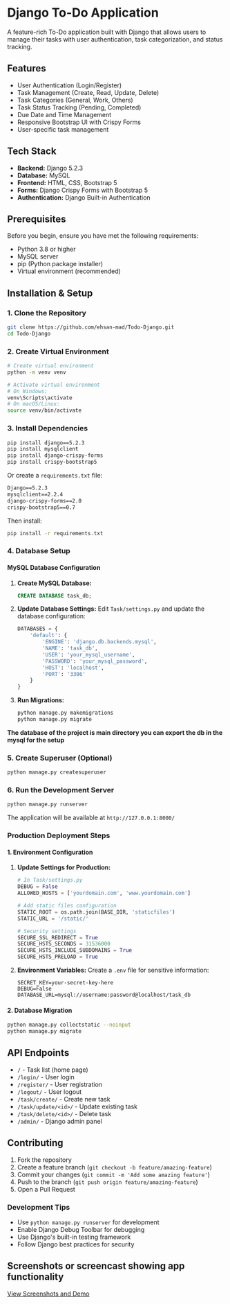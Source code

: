 
# Django To-Do Application

A feature-rich To-Do application built with Django that allows users to manage their tasks with user authentication, task categorization, and status tracking.

## Features

- User Authentication (Login/Register)
- Task Management (Create, Read, Update, Delete)
- Task Categories (General, Work, Others)
- Task Status Tracking (Pending, Completed)
- Due Date and Time Management
- Responsive Bootstrap UI with Crispy Forms
- User-specific task management

## Tech Stack

- **Backend:** Django 5.2.3
- **Database:** MySQL
- **Frontend:** HTML, CSS, Bootstrap 5
- **Forms:** Django Crispy Forms with Bootstrap 5
- **Authentication:** Django Built-in Authentication

## Prerequisites

Before you begin, ensure you have met the following requirements:

- Python 3.8 or higher
- MySQL server
- pip (Python package installer)
- Virtual environment (recommended)

## Installation & Setup

### 1. Clone the Repository

```bash
git clone https://github.com/ehsan-mad/Todo-Django.git
cd Todo-Django
```

### 2. Create Virtual Environment

```bash
# Create virtual environment
python -m venv venv

# Activate virtual environment
# On Windows:
venv\Scripts\activate
# On macOS/Linux:
source venv/bin/activate
```

### 3. Install Dependencies

```bash
pip install django==5.2.3
pip install mysqlclient
pip install django-crispy-forms
pip install crispy-bootstrap5
```

Or create a `requirements.txt` file:

```txt
Django==5.2.3
mysqlclient==2.2.4
django-crispy-forms==2.0
crispy-bootstrap5==0.7
```

Then install:
```bash
pip install -r requirements.txt
```

### 4. Database Setup

#### MySQL Database Configuration

1. **Create MySQL Database:**
   ```sql
   CREATE DATABASE task_db;
   ```

2. **Update Database Settings:**
   Edit `Task/settings.py` and update the database configuration:
   ```python
   DATABASES = {
       'default': {
           'ENGINE': 'django.db.backends.mysql',
           'NAME': 'task_db',
           'USER': 'your_mysql_username',
           'PASSWORD': 'your_mysql_password',
           'HOST': 'localhost',
           'PORT': '3306'
       }
   }
   ```

3. **Run Migrations:**
   ```bash
   python manage.py makemigrations
   python manage.py migrate

   ```
**The database of the project is main directory you can export the db in the mysql for the setup**

### 5. Create Superuser (Optional)

```bash
python manage.py createsuperuser
```

### 6. Run the Development Server

```bash
python manage.py runserver
```

The application will be available at `http://127.0.0.1:8000/`



### Production Deployment Steps

#### 1. Environment Configuration

1. **Update Settings for Production:**
   ```python
   # In Task/settings.py
   DEBUG = False
   ALLOWED_HOSTS = ['yourdomain.com', 'www.yourdomain.com']
   
   # Add static files configuration
   STATIC_ROOT = os.path.join(BASE_DIR, 'staticfiles')
   STATIC_URL = '/static/'
   
   # Security settings
   SECURE_SSL_REDIRECT = True
   SECURE_HSTS_SECONDS = 31536000
   SECURE_HSTS_INCLUDE_SUBDOMAINS = True
   SECURE_HSTS_PRELOAD = True
   ```

2. **Environment Variables:**
   Create a `.env` file for sensitive information:
   ```
   SECRET_KEY=your-secret-key-here
   DEBUG=False
   DATABASE_URL=mysql://username:password@localhost/task_db
   ```

#### 2. Database Migration

```bash
python manage.py collectstatic --noinput
python manage.py migrate
```



## API Endpoints

- `/` - Task list (home page)
- `/login/` - User login
- `/register/` - User registration
- `/logout/` - User logout
- `/task/create/` - Create new task
- `/task/update/<id>/` - Update existing task
- `/task/delete/<id>/` - Delete task
- `/admin/` - Django admin panel

## Contributing

1. Fork the repository
2. Create a feature branch (`git checkout -b feature/amazing-feature`)
3. Commit your changes (`git commit -m 'Add some amazing feature'`)
4. Push to the branch (`git push origin feature/amazing-feature`)
5. Open a Pull Request



### Development Tips

- Use `python manage.py runserver` for development
- Enable Django Debug Toolbar for debugging
- Use Django's built-in testing framework
- Follow Django best practices for security

## Screenshots or screencast showing app functionality

[View Screenshots and Demo](https://drive.google.com/drive/folders/1wDGavxbHgwHWSf0_KGvfq1CZghNUJElr?usp=sharing)

